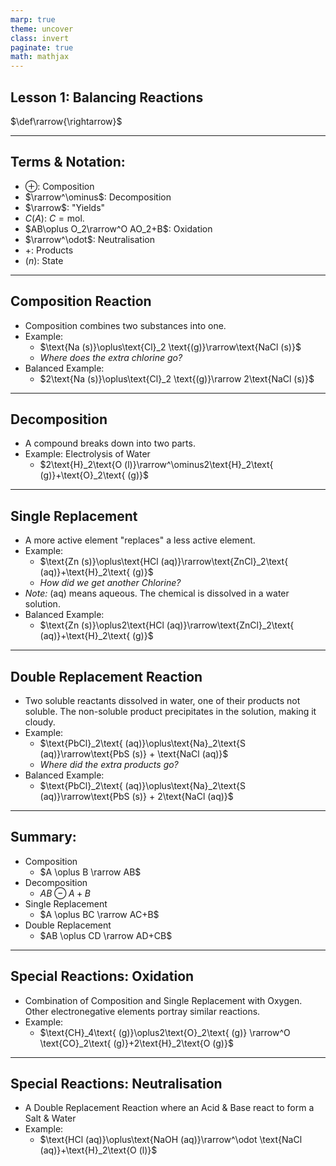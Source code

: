 ```yaml
---
marp: true
theme: uncover
class: invert
paginate: true
math: mathjax
---
```


## Lesson 1: Balancing Reactions

$\def\rarrow{\rightarrow}$

---

## Terms & Notation:

* $\oplus$: Composition
* $\rarrow^\ominus$: Decomposition
* $\rarrow$: "Yields"
* $C(A)$: $C=\text{mol.}$
* $AB\oplus O_2\rarrow^O AO_2+B$: Oxidation
* $\rarrow^\odot$: Neutralisation
* $+$: Products
* $(n)$: State

---

## Composition Reaction

* Composition combines two substances into one.
* Example:
    * $\text{Na (s)}\oplus\text{Cl}_2 \text{(g)}\rarrow\text{NaCl (s)}$
    * *Where does the extra chlorine go?*
* Balanced Example:
    * $2\text{Na (s)}\oplus\text{Cl}_2 \text{(g)}\rarrow 2\text{NaCl (s)}$

---

## Decomposition

* A compound breaks down into two parts.
* Example: Electrolysis of Water
    * $2\text{H}_2\text{O (l)}\rarrow^\ominus2\text{H}_2\text{ (g)}+\text{O}_2\text{ (g)}$

---

## Single Replacement

* A more active element "replaces" a less active element.
* Example:
    * $\text{Zn (s)}\oplus\text{HCl (aq)}\rarrow\text{ZnCl}_2\text{ (aq)}+\text{H}_2\text{ (g)}$
    * *How did we get another Chlorine?*
* *Note:* $\text{(aq)}$ means aqueous. The chemical is dissolved in a water solution.
* Balanced Example:
    * $\text{Zn (s)}\oplus2\text{HCl (aq)}\rarrow\text{ZnCl}_2\text{ (aq)}+\text{H}_2\text{ (g)}$

---

## Double Replacement Reaction

* Two soluble reactants dissolved in water, one of their products not soluble. The non-soluble product precipitates in the solution, making it cloudy.
* Example:
    * $\text{PbCl}_2\text{ (aq)}\oplus\text{Na}_2\text{S (aq)}\rarrow\text{PbS (s)} + \text{NaCl (aq)}$
    * *Where did the extra products go?*
* Balanced Example:
    * $\text{PbCl}_2\text{ (aq)}\oplus\text{Na}_2\text{S (aq)}\rarrow\text{PbS (s)} + 2\text{NaCl (aq)}$

---

## Summary:

* Composition
    * $A \oplus B \rarrow AB$
* Decomposition
    * $AB \ominus A+B$
* Single Replacement
    * $A \oplus BC \rarrow AC+B$
* Double Replacement
    * $AB \oplus CD \rarrow AD+CB$

---

## Special Reactions: Oxidation

* Combination of Composition and Single Replacement with Oxygen. Other electronegative elements portray similar reactions.
* Example:
    * $\text{CH}_4\text{ (g)}\oplus2\text{O}_2\text{ (g)} \rarrow^O \text{CO}_2\text{ (g)}+2\text{H}_2\text{O (g)}$

---

## Special Reactions: Neutralisation

* A Double Replacement Reaction where an Acid & Base react to form a Salt & Water
* Example:
    * $\text{HCl (aq)}\oplus\text{NaOH (aq)}\rarrow^\odot \text{NaCl (aq)}+\text{H}_2\text{O (l)}$
